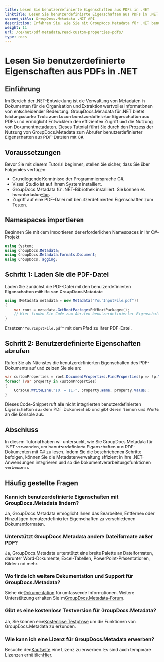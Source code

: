 ```yaml
---
title: Lesen Sie benutzerdefinierte Eigenschaften aus PDFs in .NET
linktitle: Lesen Sie benutzerdefinierte Eigenschaften aus PDFs in .NET
second_title: GroupDocs.Metadata .NET-API
description: Erfahren Sie, wie Sie mit GroupDocs.Metadata für .NET benutzerdefinierte Eigenschaften aus PDFs extrahieren. Tauchen Sie ein in die Verwaltung von Dokumentenmetadaten mit C#.
weight: 11
url: /de/net/pdf-metadata/read-custom-properties-pdfs/
type: docs
---
```

# Lesen Sie benutzerdefinierte Eigenschaften aus PDFs in .NET

## Einführung
Im Bereich der .NET-Entwicklung ist die Verwaltung von Metadaten in Dokumenten für die Organisation und Extraktion wertvoller Informationen von entscheidender Bedeutung. GroupDocs.Metadata für .NET bietet leistungsstarke Tools zum Lesen benutzerdefinierter Eigenschaften aus PDFs und ermöglicht Entwicklern den effizienten Zugriff und die Nutzung von Dokumentmetadaten. Dieses Tutorial führt Sie durch den Prozess der Nutzung von GroupDocs.Metadata zum Abrufen benutzerdefinierter Eigenschaften aus PDF-Dateien mit C#.
## Voraussetzungen
Bevor Sie mit diesem Tutorial beginnen, stellen Sie sicher, dass Sie über Folgendes verfügen:
- Grundlegende Kenntnisse der Programmiersprache C#.
- Visual Studio ist auf Ihrem System installiert.
- GroupDocs.Metadata für .NET-Bibliothek installiert. Sie können es herunterladen[Hier](https://releases.groupdocs.com/metadata/net/).
- Zugriff auf eine PDF-Datei mit benutzerdefinierten Eigenschaften zum Testen.

## Namespaces importieren
Beginnen Sie mit dem Importieren der erforderlichen Namespaces in Ihr C#-Projekt:
```csharp
using System;
using GroupDocs.Metadata;
using GroupDocs.Metadata.Formats.Document;
using GroupDocs.Tagging;
```
## Schritt 1: Laden Sie die PDF-Datei
Laden Sie zunächst die PDF-Datei mit den benutzerdefinierten Eigenschaften mithilfe von GroupDocs.Metadata:
```csharp
using (Metadata metadata = new Metadata("YourInputFile.pdf"))
{
    var root = metadata.GetRootPackage<PdfRootPackage>();
    // Hier finden Sie Code zum Abrufen benutzerdefinierter Eigenschaften.
}
```
 Ersetzen`"YourInputFile.pdf"` mit dem Pfad zu Ihrer PDF-Datei.
## Schritt 2: Benutzerdefinierte Eigenschaften abrufen
Rufen Sie als Nächstes die benutzerdefinierten Eigenschaften des PDF-Dokuments auf und zeigen Sie sie an:
```csharp
var customProperties = root.DocumentProperties.FindProperties(p => !p.Tags.Contains(Tags.Document.BuiltIn));
foreach (var property in customProperties)
{
    Console.WriteLine("{0} = {1}", property.Name, property.Value);
}
```
Dieses Code-Snippet ruft alle nicht integrierten benutzerdefinierten Eigenschaften aus dem PDF-Dokument ab und gibt deren Namen und Werte an die Konsole aus.

## Abschluss
In diesem Tutorial haben wir untersucht, wie Sie GroupDocs.Metadata für .NET verwenden, um benutzerdefinierte Eigenschaften aus PDF-Dokumenten mit C# zu lesen. Indem Sie die beschriebenen Schritte befolgen, können Sie die Metadatenverwaltung effizient in Ihre .NET-Anwendungen integrieren und so die Dokumentverarbeitungsfunktionen verbessern.

## Häufig gestellte Fragen
### Kann ich benutzerdefinierte Eigenschaften mit GroupDocs.Metadata ändern?
Ja, GroupDocs.Metadata ermöglicht Ihnen das Bearbeiten, Entfernen oder Hinzufügen benutzerdefinierter Eigenschaften zu verschiedenen Dokumentformaten.
### Unterstützt GroupDocs.Metadata andere Dateiformate außer PDF?
Ja, GroupDocs.Metadata unterstützt eine breite Palette an Dateiformaten, darunter Word-Dokumente, Excel-Tabellen, PowerPoint-Präsentationen, Bilder und mehr.
### Wo finde ich weitere Dokumentation und Support für GroupDocs.Metadata?
 Siehe die[Dokumentation](https://tutorials.groupdocs.com/metadata/net/) für umfassende Informationen. Weitere Unterstützung erhalten Sie im[GroupDocs.Metadata-Forum](https://forum.groupdocs.com/c/metadata/14).
### Gibt es eine kostenlose Testversion für GroupDocs.Metadata?
 Ja, Sie können eine[Kostenlose Testphase](https://releases.groupdocs.com/) um die Funktionen von GroupDocs.Metadata zu erkunden.
### Wie kann ich eine Lizenz für GroupDocs.Metadata erwerben?
 Besuche den[Kaufseite](https://purchase.groupdocs.com/buy) eine Lizenz zu erwerben. Es sind auch temporäre Lizenzen erhältlich[Hier](https://purchase.groupdocs.com/temporary-license/).